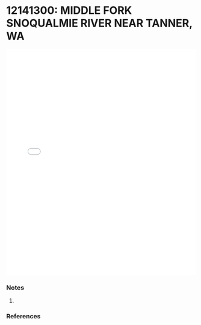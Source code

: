 # 12141300: MIDDLE FORK SNOQUALMIE RIVER NEAR TANNER, WA

<iframe src="/distribution_estimation/_static/stations/12141300_fdc.html" width="100%" height="600" frameborder="0"></iframe>

### Notes
1. 

### References

